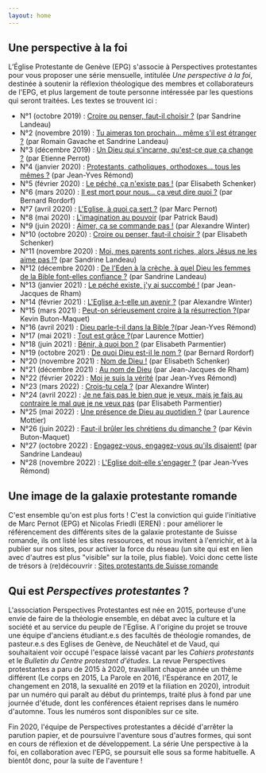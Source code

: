 ```yaml
---
layout: home
---
```


## Une perspective à la foi
L’Église Protestante de Genève (EPG) s'associe à Perspectives protestantes pour vous proposer une série mensuelle, intitulée *Une perspective à la foi*, destinée à soutenir la réflexion théologique des membres et collaborateurs de l'EPG, et plus largement de toute personne intéressée par les questions qui seront traitées. Les textes se trouvent ici : 

* N°1 (octobre 2019) : [Croire ou penser, faut-il choisir ?]({{site.url}}/articles/croire_ou_penser.html) (par Sandrine Landeau)
* N°2 (novembre 2019) : [Tu aimeras ton prochain... même s'il est étranger ?]({{site.url}}/articles/tu_aimeras_ton_prochain.html) (par Romain Gavache et Sandrine Landeau)
* N°3 (décembre 2019) : [Un Dieu qui s'incarne, qu'est-ce que ça change ?]({{site.url}}/articles/un_dieu_qui_s_incarne.html) (par Etienne Perrot)
* N°4 (janvier 2020) : [Protestants, catholiques, orthodoxes... tous les mêmes ?]({{site.url}}/articles/tous_les_memes.html)  (par Jean-Yves Rémond)
* N°5 (février 2020) : [Le péché, ça n'existe pas !]({{site.url}}/articles/le_peche.html)  (par Elisabeth Schenker)
* N°6 (mars 2020) : [Il est mort pour nous... ça veut dire quoi ?]({{site.url}}/articles/il_est_mort_pour_nous.html)  (par Bernard Rordorf)
* N°7 (avril 2020) : [L'Eglise, à quoi ça sert ?]({{site.url}}/articles/L_Eglise_a_quoi_ca_sert.html)  (par Marc Pernot)
* N°8 (mai 2020) : [L'imagination au pouvoir]({{site.url}}/articles/L_imagination_au_pouvoir.html)  (par Patrick Baud)
* N°9 (juin 2020) : [Aimer, ça se commande pas !]({{site.url}}/articles/aimer_ca_se_commande_pas.html)  (par Alexandre Winter)
* N°10 (octobre 2020) : [Croire ou penser, faut-il choisir ?]({{site.url}}/articles/coire_ou_penser_2020.html) (par Elisabeth Schenker)
* N°11 (novembre 2020) : [Moi, mes parents sont riches, alors Jésus ne les aime pas !?]({{site.url}}/articles/Jesus_prefere_t_il_les_pauvres.html) (par Sandrine Landeau)
* N°12 (décembre 2020) : [De l'Eden à la crèche, à quel Dieu les femmes de la Bible font-elles confiance ?]({{site.url}}/articles/dieu_des_femmes.html) (par Sandrine Landeau)
* N°13 (janvier 2021) : [Le péché existe, j'y ai succombé !]({{site.url}}/articles/le_peche_existe.html) (par Jean-Jacques de Rham)
* N°14 (février 2021) : [L'Eglise a-t-elle un avenir ?]({{site.url}}/articles/L_Eglise_a_t_elle_un_avenir.html) (par Alexandre Winter)
* N°15 (mars 2021) : [Peut-on sérieusement croire à la résurrection ?]({{site.url}}/articles/peut_on_croire_a_la_resurrection.html)(par Kevin Buton-Maquet)
* N°16 (avril 2021) : [Dieu parle-t-il dans la Bible ?]({{site.url}}/articles/dieu_parle_t_il_dans_la_bible.html)(par Jean-Yves Rémond)
* N°17 (mai 2021) : [Tout est grâce ?]({{site.url}}/articles/tout_est_grace.html)(par Laurence Mottier)
* N°18 (juin 2021) : [Bénir, à quoi bon ?]({{site.url}}/articles/benir_a_quoi_bon.html) (par Elisabeth Parmentier)
* N°19 (octobre 2021) : [De quoi Dieu est-il le nom ?]({{site.url}}/articles/de_quoi_dieu_est-il_le_nom.html) (par Bernard Rordorf)
* N°20 (novembre 2021) : [Nom de Dieu !]({{site.url}}/articles/nom_de_dieu.html) (par Elisabeth Schenker)
* N°21 (décembre 2021) : [Au nom de Dieu]({{site.url}}/articles/au_nom_de_dieu.html) (par Jean-Jacques de Rham)
* N°22 (février 2022) : [Moi je suis la vérité]({{site.url}}/articles/moi_je_suis_la_verite.html) (par Jean-Yves Rémond)
* N°23 (mars 2022) : [Crois-tu cela ?]({{site.url}}/articles/crois_tu_cela.html) (par Alexandre Winter)
* N°24 (avril 2022) : [Je ne fais pas le bien que je veux, mais je fais au contraire le mal que je ne veux pas]({{site.url}}/articles/le_bien_que_je_veux.html) (par Elisabeth Parmentier)
* N°25 (mai 2022) : [Une présence de Dieu au quotidien ?]({{site.url}}/articles/Presence_au_quotidien.html) (par Laurence Mottier)
* N°26 (juin 2022) : [Faut-il brûler les chrétiens du dimanche ?]({{site.url}}/articles/Les_chretiens_du_dimanche.html) (par Kévin Buton-Maquet)
* N°27 (octobre 2022) : [Engagez-vous, engagez-vous qu'ils disaient!]({{site.url}}/articles/engagez-vous.html) (par Sandrine Landeau)
* N°28 (novembre 2022) : [L'Eglise doit-elle s'engager ?]({{site.url}}/articles/Eglise-engagee.html) (par Jean-Yves Rémond)

## Une image de la galaxie protestante romande
C'est ensemble qu'on est plus forts ! C'est la conviction qui guide l'initiative de Marc Pernot (EPG) et Nicolas Friedli (EREN) : pour améliorer le référencement des différents sites de la galaxie protestante de Suisse romande, ils ont listé les sites ressources, et nous invitent à l'enrichir, et à la publier sur nos sites, pour activer la force du réseau (un site qui est en lien avec d'autres est plus "visible" sur la toile, plus fiable). 
Voici donc cette liste de trésors à (re)découvrir : [Sites protestants de Suisse romande]({{site.url}}/liens.html)

## Qui est *Perspectives protestantes*&nbsp;?
L'association Perspectives Protestantes est née en 2015, porteuse d'une envie de faire de la théologie ensemble, en débat avec la culture et la société et au service du peuple de l'Eglise. A l'origine du projet se trouve une équipe d'anciens étudiant.e.s des facultés de théologie romandes, de pasteur.e.s des Eglises de Genève, de Neuchâtel et de Vaud, qui souhaitaient voir occupé l'espace laissé vacant par les *Cahiers protestants* et le *Bulletin du Centre protestant d'études*. La revue Perspectives protestantes a paru de 2015 à 2020, travaillant chaque année un thème différent (Le corps en 2015, La Parole en 2016, l'Espérance en 2017, le changement en 2018, la sexualité en 2019 et la filiation en 2020), introduit par un numéro qui paraît au début du printemps, traité plus à fond par une journée d'étude, dont les conférences étaient reprises dans le numéro d'automne. Tous les numéros sont disponibles sur ce site.

Fin 2020, l'équipe de Perspectives protestantes a décidé d'arrêter la parution papier, et de poursuivre l'aventure sous d'autres formes, qui sont en cours de réflexion et de développement. La série Une perspective à la foi, en collaboration avec l'EPG, se poursuit elle sous sa forme habituelle. A bientôt donc, pour la suite de l'aventure ! 

